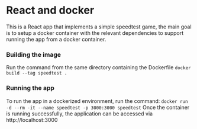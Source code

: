 # React and docker 

This is a React app that implements a simple speedtest game, the main
goal is to setup a docker container with the relevant dependencies to
support running the app from a docker container.

### Building the image
Run the command from the same directory containing the Dockerfile
`docker build --tag speedtest .`

### Running the app
To run the app in a dockerized environment, run the command:
`docker run -d --rm -it --name speedtest -p 3000:3000 speedtest`
Once the container is running successfully, the application can be
accessed via http://localhost:3000